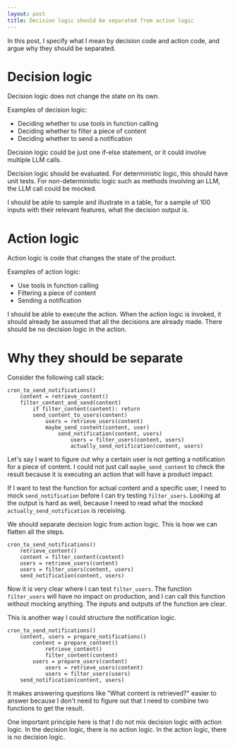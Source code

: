 ```yaml
---
layout: post
title: Decision logic should be separated from action logic
---
```

In this post, I specify what I mean by decision code and action code, and argue why they should be separated.

# Decision logic

Decision logic does not change the state on its own.

Examples of decision logic:
- Deciding whether to use tools in function calling
- Deciding whether to filter a piece of content
- Deciding whether to send a notification

Decision logic could be just one if-else statement, or it could involve multiple LLM calls.

Decision logic should be evaluated. For deterministic logic, this should have unit tests. For non-deterministic logic such as methods involving an LLM, the LLM call could be mocked.

I should be able to sample and illustrate in a table, for a sample of 100 inputs with their relevant features, what the decision output is.

# Action logic

Action logic is code that changes the state of the product.

Examples of action logic:
- Use tools in function calling
- Filtering a piece of content
- Sending a notification

I should be able to execute the action. When the action logic is invoked, it should already be assumed that all the decisions are already made. There should be no decision logic in the action.


# Why they should be separate

Consider the following call stack:

```
cron_to_send_notifications()
	content = retrieve_content()
	filter_content_and_send(content)
		if filter_content(content): return
		send_content_to_users(content)
			users = retrieve_users(content)
			maybe_send_content(content, user)
				send_notification(content, users)
					users = filter_users(content, users)
					actually_send_notification(content, users)
```

Let's say I want to figure out why a certain user is not getting a notification for a piece of content. I could not just call `maybe_send_content` to check the result because it is executing an action that will have a product impact.

If I want to test the function for actual content and a specific user, I need to mock `send_notification` before I can try testing `filter_users`. Looking at the output is hard as well, because I need to read what the mocked `actually_send_notification` is receiving.

We should separate decision logic from action logic. This is how we can flatten all the steps.

```
cron_to_send_notifications()
	retrieve_content()
	content = filter_content(content)
	users = retrieve_users(content)
	users = filter_users(content, users)
	send_notification(content, users)
```

Now it is very clear where I can test `filter_users`. The function `filter_users` will have no impact on production, and I can call this function without mocking anything. The inputs and outputs of the function are clear.

This is another way I could structure the notification logic.

```
cron_to_send_notifications()
	content, users = prepare_notifications()
		content = prepare_content()
			retrieve_content()
			filter_content(content)
		users = prepare_users(content)
			users = retrieve_users(content)
			users = filter_users(users)
	send_notification(content, users)
```

It makes answering questions like "What content is retrieved?" easier to answer because I don't need to figure out that I need to combine two functions to get the result.

One important principle here is that I do not mix decision logic with action logic. In the decision logic, there is no action logic. In the action logic, there is no decision logic.